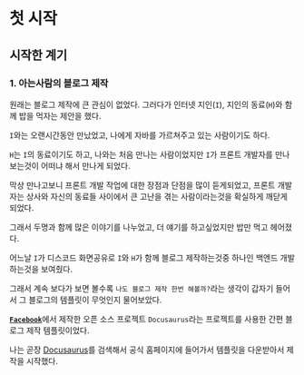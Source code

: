 # 첫 시작

## 시작한 계기

### 1. 아는사람의 블로그 제작
원래는 블로그 제작에 큰 관심이 없었다.
그러다가 인터넷 지인(`I`), 지인의 동료(`H`)와 함께 밥을 먹자는 제안을 했다.

`I`와는 오랜시간동안 만났었고, 나에게 자바를 가르쳐주고 있는 사람이기도 하다.

`H`는 `I`의 동료이기도 하고, 나와는 처음 만나는 사람이었지만 `I`가 프론트 개발자를 만나보는것이 어떠냐 해서 만나게 되었다.

막상 만나고보니 프론트 개발 작업에 대한 장점과 단점을 많이 듣게되었고, 프론트 개발자는 상사와 자신의 동료들 사이에서 큰 고난을 겪는 사람이라는것을 확실하게 깨닫게 되었다.

그래서 두명과 함께 많은 이야기를 나누었고, 더 얘기를 하고싶었지만 밥만 먹고 헤어졌다.

어느날 `I`가 디스코드 화면공유로 `I`와 `H`가 함께 블로그 제작하는것중 하나인 백엔드 개발하는것을 보여줬다.

그래서 계속 보다가 보면 볼수록 `나도 블로그 제작 한번 해볼까?`라는 생각이 갑자기 들어서 그 블로그의 템플릿이 무엇인지 물어보았다.

[**`Facebook`**](https://github.com/facebook)에서 제작한 오픈 소스 프로젝트 `Docusaurus`라는 프로젝트를 사용한 간편 블로그 제작 템플릿이었다.

나는 곧장 [Docusaurus](https://docusaurus.io)를 검색해서 공식 홈페이지에 들어가서 템플릿을 다운받아서 제작을 시작했다.